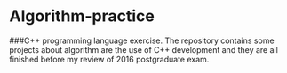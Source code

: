 # Algorithm-practice
###C++ programming language exercise.
The repository contains some projects about algorithm are the use of C++ development and they are all finished before my review of 2016 postgraduate exam.


